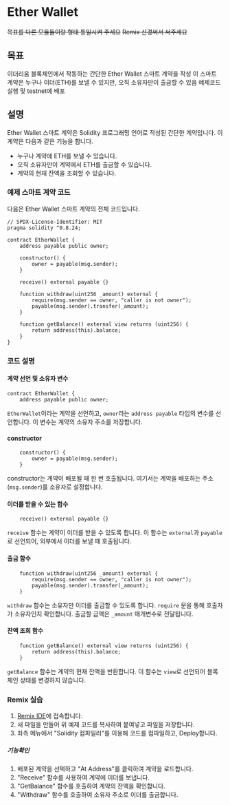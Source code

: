 # Ether Wallet

~~목표를 다른 모듈들이랑 형태 통일시켜 주세요~~
~~Remix 신경써서 써주세요~~

## 목표

이더리움 블록체인에서 작동하는 간단한 Ether Wallet 스마트 계약을 작성
이 스마트 계약은 누구나 이더(ETH)를 보낼 수 있지만, 오직 소유자만이 출금할 수 있음
예제코드 실행 및 testnet에 배포

## 설명

Ether Wallet 스마트 계약은 Solidity 프로그래밍 언어로 작성된 간단한 계약입니다.
이 계약은 다음과 같은 기능을 합니다.

- 누구나 계약에 ETH를 보낼 수 있습니다.
- 오직 소유자만이 계약에서 ETH를 출금할 수 있습니다.
- 계약의 현재 잔액을 조회할 수 있습니다.

### 예제 스마트 계약 코드

다음은 Ether Wallet 스마트 계약의 전체 코드입니다.

```solidity
// SPDX-License-Identifier: MIT
pragma solidity ^0.8.24;

contract EtherWallet {
    address payable public owner;

    constructor() {
        owner = payable(msg.sender);
    }

    receive() external payable {}

    function withdraw(uint256 _amount) external {
        require(msg.sender == owner, "caller is not owner");
        payable(msg.sender).transfer(_amount);
    }

    function getBalance() external view returns (uint256) {
        return address(this).balance;
    }
}
```

### 코드 설명

#### 계약 선언 및 소유자 변수

```solidity
contract EtherWallet {
    address payable public owner;
```

`EtherWallet`이라는 계약을 선언하고, `owner`라는 `address payable` 타입의 변수를 선언합니다. 이 변수는 계약의 소유자 주소를 저장합니다.

#### constructor

```solidity
    constructor() {
        owner = payable(msg.sender);
    }
```

constructor는 계약이 배포될 때 한 번 호출됩니다. 여기서는 계약을 배포하는 주소(`msg.sender`)를 소유자로 설정합니다.

#### 이더를 받을 수 있는 함수

```solidity
    receive() external payable {}
```

`receive` 함수는 계약이 이더를 받을 수 있도록 합니다. 이 함수는 `external`과 `payable`로 선언되어, 외부에서 이더를 보낼 때 호출됩니다.

#### 출금 함수

```solidity
    function withdraw(uint256 _amount) external {
        require(msg.sender == owner, "caller is not owner");
        payable(msg.sender).transfer(_amount);
    }
```

`withdraw` 함수는 소유자만 이더를 출금할 수 있도록 합니다. `require` 문을 통해 호출자가 소유자인지 확인합니다. 출금할 금액은 `_amount` 매개변수로 전달됩니다.

#### 잔액 조회 함수

```solidity
    function getBalance() external view returns (uint256) {
        return address(this).balance;
    }
```

`getBalance` 함수는 계약의 현재 잔액을 반환합니다. 이 함수는 `view`로 선언되어 블록체인 상태를 변경하지 않습니다.

### Remix 실습

1. [Remix IDE](https://remix.ethereum.org/)에 접속합니다.
2. 새 파일을 만들어 위 예제 코드를 복사하여 붙여넣고 파일을 저장합니다.
3. 좌측 메뉴에서 "Solidity 컴파일러"를 이용해 코드를 컴파일하고, Deploy합니다.

##### 기능확인

1. 배포된 계약을 선택하고 "At Address"를 클릭하여 계약을 로드합니다.
2. "Receive" 함수를 사용하여 계약에 이더를 보냅니다.
3. "GetBalance" 함수를 호출하여 계약의 잔액을 확인합니다.
4. "Withdraw" 함수를 호출하여 소유자 주소로 이더를 출금합니다.
